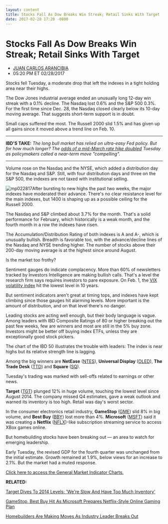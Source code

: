 ```yaml
---
layout: content
title: Stocks Fall As Dow Breaks Win Streak; Retail Sinks With Target
date: 2017-02-28 17:20 -0800
---
```



Stocks Fall As Dow Breaks Win Streak; Retail Sinks With Target
===============================================================




* [JUAN CARLOS ARANCIBIA](https://www.investors.com/author/arancibiaj/ "Posts by JUAN CARLOS ARANCIBIA")
* 05:20 PM ET 02/28/2017







Stocks fell Tuesday, a moderate drop that left the indexes in a tight holding area near their highs.


The Dow Jones industrial average ended an unusually long 12-day win streak with a 0.1% decline. The Nasdaq lost 0.6% and the S&P 500 0.3%. For the first time since Dec. 28, the Nasdaq closed clearly below its 10-day moving average. That suggests short-term support is in doubt.


Small caps suffered the most. The Russell 2000 slid 1.5% and has given up all gains since it moved above a trend line on Feb. 10.




---


**IBD'S TAKE:** *The long bull market has relied on ultra-easy Fed policy. But for how much longer? The [odds of a mid-March rate hike doubled](https://www.investors.com/news/economy/fed-rate-hike-odds-double-as-policymakers-preempt-trump/) Tuesday as policymakers called a near-term move "compelling".*




---


Volume rose on the Nasdaq and the NYSE, which added a distribution day for the Nasdaq and S&P. Still, with four distribution days and three on the S&P 500, the indexes are not taxed with institutional selling.


![mp022817](https://www.investors.com/wp-content/uploads/2017/02/MP022817-165x300.png)After bursting to new highs the past two weeks, the major indexes have moderated their advance. There's no clear resistance level for the main indexes, but 1400 is shaping up as a possible ceiling for the Russell 2000.


The Nasdaq and S&P climbed about 3.7% for the month. That's a solid performance for February, which historically is a weak month, and the fourth month in a row the indexes have risen.


The Accumulation/Distribution Rating of both indexes is A and A-, which is unusually bullish. Breadth is favorable too, with the advance/decline lines of the Nasdaq and NYSE trending higher. The number of stocks above their 200-day moving average is at the highest since around August.


Is the market too frothy?


Sentiment gauges do indicate complacency. More than 60% of newsletters tracked by Investors Intelligence are making bullish calls. That's a level the research firm says requires investors to pare exposure. On Feb. 1, the [VIX volatility index](http://research.investors.com/psychological-market-indicators/chart?type=volatility) hit the lowest level in 10 years.


But sentiment indicators aren't great at timing tops, and indexes have kept climbing since those gauges hit alarming levels. More important is the amount of distribution, and on that level there's no danger.


Leading stocks are acting well enough, but their body language is vague. Among leaders with IBD Composite Ratings of 80 or higher breaking out the past few weeks, few are winners and most are still in the 5% buy zone. Investors might be better off buying index ETFs, unless they are exceptionally good stock pickers.


The chart of the IBD 50 illustrates the trouble with leaders: The index is near highs but its relative strength line is lagging.


Among the big winners are **NetEase** ([NTES](https://research.investors.com/quote.aspx?symbol=NTES)), **Universal Display** ([OLED](https://research.investors.com/quote.aspx?symbol=OLED)), **The Trade Desk** ([TTD](https://research.investors.com/quote.aspx?symbol=TTD)) and **Square** ([SQ](https://research.investors.com/quote.aspx?symbol=SQ)).


Tuesday's trading was marked with sell-offs related to earnings or other news.


**Target** ([TGT](https://research.investors.com/quote.aspx?symbol=TGT)) plunged 12% in huge volume, touching the lowest level since August 2014. The company missed Q4 estimates, gave a weak outlook and warned its inventory is too high. Retail was day's worst sector.


In the consumer electronics retail industry, **GameStop** ([GME](https://research.investors.com/quote.aspx?symbol=GME)) slid 8% in big volume, and **Best Buy** ([BBY](https://research.investors.com/quote.aspx?symbol=BBY)) lost more than 4%. **Microsoft** ([MSFT](https://research.investors.com/quote.aspx?symbol=MSFT)) said it was creating a **Netflix** ([NFLX](https://research.investors.com/quote.aspx?symbol=NFLX))-like subscription streaming service to access XBox games online.


But homebuilding stocks have been breaking out — an area to watch for emerging leadership.


Early Tuesday, the revised GDP for the fourth quarter was unchanged from the initial estimate. Growth remained at 1.9%, below views for an increase to 2.1%. But the market had a muted response.


[Click here to access the General Market Indicator Charts.](https://www.investors.com/wp-content/uploads/2017/02/IBD2802152522GMI.pdf)


**RELATED:**


[Target Dives To 2014 Levels: 'We're Slow And Have Too Much Inventory'](https://www.investors.com/news/target-reports-q4-earnings/)


[GameStop, Best Buy Hit As Microsoft Prepares Netflix-Style Online Gaming Plan](https://www.investors.com/news/technology/gamestop-hammered-as-microsoft-prepares-netflix-style-online-gaming-plan/)


[Homebuilders Are Making Moves As Industry Leader Breaks Out](https://www.investors.com/research/ibd-industry-themes/homebuilders-are-making-moves-as-industry-leader-breaks-out/)




